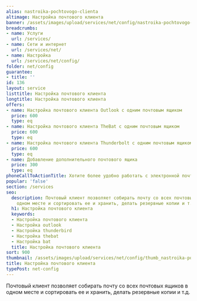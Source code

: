 ```yaml
---
alias: nastroika-pochtovogo-clienta
altimage: Настройка почтового клиента
banner: /assets/images/upload/services/net/config/nastroika-pochtovogo-clienta.jpg
breadcrumbs:
- name: Услуги
  url: /services/
- name: Сети и интернет
  url: /services/net/
- name: Настройка
  url: /services/net/config/
folder: net/config
guarantee:
- title: ''
id: 136
layout: service
listtitle: Настройка почтового клиента
longtitle: Настройка почтового клиента
offers:
- name: Настройка почтового клиента Outlook с одним почтовым ящиком
  price: 600
  type: eq
- name: Настройка почтового клиента TheBat с одним почтовым ящиком
  price: 600
  type: eq
- name: Настройка почтового клиента Thunderbolt с одним почтовым ящиком
  price: 600
  type: eq
- name: Добавление дополнительного почтового ящика
  price: 300
  type: eq
phoneCallToActionTitle: Хотите более удобно работать с электронной почтой? Звоните!
popular: 'false'
section: /services
seo:
  description: Почтовый клиент позволяет собирать почту со всех почтовых ящиков в
    одном месте и сортировать ее и хранить, делать резервные копии и т.д.
  h1: Настройка почтового клиента
  keywords:
  - Настройка почтового клиента
  - Настройка outlook
  - Настройка thunderbird
  - Настройка thebat
  - Настройка bat
  title: Настройка почтового клиента
sort: 900
thumbnail: /assets/images/upload/services/net/config/thumb_nastroika-pochtovogo-clienta.jpg
title: Настройка почтового клиента
typePost: net-config
---
```

Почтовый клиент позволяет собирать почту со всех почтовых ящиков в одном месте и сортировать ее и хранить, делать резервные копии и т.д.